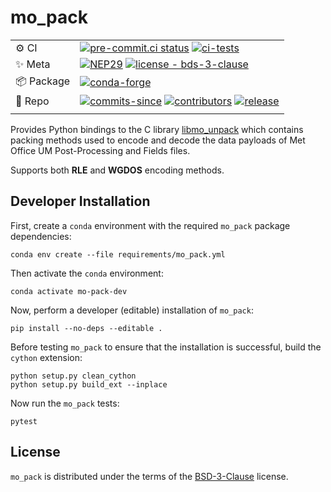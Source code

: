 # mo_pack 

|            |                                                                                                                                                                                                                                                                                                                                                                                                            |
|------------|------------------------------------------------------------------------------------------------------------------------------------------------------------------------------------------------------------------------------------------------------------------------------------------------------------------------------------------------------------------------------------------------------------|
| ⚙️ CI      | [![pre-commit.ci status](https://results.pre-commit.ci/badge/github/SciTools/mo_pack/main.svg)](https://results.pre-commit.ci/latest/github/SciTools/mo_pack/main) [![ci-tests](https://github.com/SciTools/mo_pack/actions/workflows/ci-tests.yml/badge.svg)](https://github.com/SciTools/mo_pack/actions/workflows/ci-tests.yml)                                                                         |
| ✨ Meta     | [![NEP29](https://raster.shields.io/badge/follows-NEP29-orange.png)](https://numpy.org/neps/nep-0029-deprecation_policy.html) [![license - bds-3-clause](https://img.shields.io/github/license/SciTools/mo_pack)](https://github.com/SciTools/mo_pack/blob/main/LICENSE)                                                                                                                                   |
| 📦 Package | [![conda-forge](https://img.shields.io/conda/vn/conda-forge/mo_pack?color=orange&label=conda-forge&logo=conda-forge&logoColor=white)](https://anaconda.org/conda-forge/mo_pack)                                                                                                                                                                                                                            |
| 🧰 Repo    | [![commits-since](https://img.shields.io/github/commits-since/SciTools/mo_pack/latest.svg)](https://github.com/SciTools/mo_pack/commits/main) [![contributors](https://img.shields.io/github/contributors/SciTools/mo_pack)](https://github.com/SciTools/mo_pack/graphs/contributors) [![release](https://img.shields.io/github/v/release/SciTools/mo_pack)](https://github.com/SciTools/mo_pack/releases) |
|            |

Provides Python bindings to the C library [libmo_unpack](https://github.com/SciTools/libmo_unpack) which contains packing methods used to encode and decode the data payloads of Met Office UM Post-Processing and Fields files.

Supports both **RLE** and **WGDOS** encoding methods.

## Developer Installation

First, create a `conda` environment with the required `mo_pack` package dependencies:
```shell
conda env create --file requirements/mo_pack.yml
```

Then activate the `conda` environment:
```shell
conda activate mo-pack-dev
```

Now, perform a developer (editable) installation of `mo_pack`:
```shell
pip install --no-deps --editable .
```

Before testing `mo_pack` to ensure that the installation is successful, build the `cython` extension:
```shell
python setup.py clean_cython
python setup.py build_ext --inplace
```

Now run the `mo_pack` tests:
```shell
pytest
```

## License

`mo_pack` is distributed under the terms of the [BSD-3-Clause](https://spdx.org/licenses/BSD-3-Clause.html) license.
